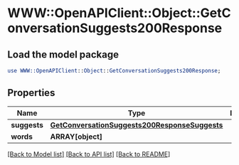 # WWW::OpenAPIClient::Object::GetConversationSuggests200Response

## Load the model package
```perl
use WWW::OpenAPIClient::Object::GetConversationSuggests200Response;
```

## Properties
Name | Type | Description | Notes
------------ | ------------- | ------------- | -------------
**suggests** | [**GetConversationSuggests200ResponseSuggests**](GetConversationSuggests200ResponseSuggests.md) |  | 
**words** | **ARRAY[object]** |  | 

[[Back to Model list]](../README.md#documentation-for-models) [[Back to API list]](../README.md#documentation-for-api-endpoints) [[Back to README]](../README.md)


